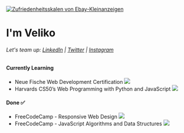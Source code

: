 [![Zufriedenheitsskalen von Ebay-Kleinanzeigen](https://user-images.githubusercontent.com/119793693/236852963-8280a650-30ff-4561-a20f-1514de2bfb1c.png)](#)

# I'm Veliko
###### Let's team up: [LinkedIn](https://www.linkedin.com/in/velikokardziev/) | [Twitter](https://twitter.com/vaupunkt) | [Instagram](https://www.instagram.com/vaupunkt/?hl=de)

#### Currently Learning 
- Neue Fische Web Development Certification [![](https://geps.dev/progress/10)](#)
- Harvards CS50’s Web Programming with Python and JavaScript [![](https://geps.dev/progress/40)](#)


#### Done ✅
- FreeCodeCamp - Responsive Web Design [![](https://geps.dev/progress/100)](#)
- FreeCodeCamp - JavaScript Algorithms and Data Structures [![](https://geps.dev/progress/100)](#)

<!--
**vaupunkt/vaupunkt** is a ✨ _special_ ✨ repository because its `README.md` (this file) appears on your GitHub profile.

Here are some ideas to get you started:

- 🔭 I’m currently working on ...
- 🌱 I’m currently learning ...
- 👯 I’m looking to collaborate on ...
- 🤔 I’m looking for help with ...
- 💬 Ask me about ...
- 📫 How to reach me: ...
- 😄 Pronouns: ...
- ⚡ Fun fact: ...
-->
